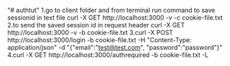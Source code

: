 "# authtut" 
1.go to client folder and from terminal run command to save sessionid in text file
  curl -X GET http://localhost:3000 -v -c cookie-file.txt
2.to send the saved session id in request header
  curl -X GET http://localhost:3000 -v -b cookie-file.txt
3.curl -X POST  http://localhost:3000/login -b cookie-file.txt -H "Content-Type: application/json" -d "{\"email\":\"test@test.com\", \"password\":\"password\"}"
4.curl -X GET http://localhost:3000/authrequired -b cookie-file.txt -L